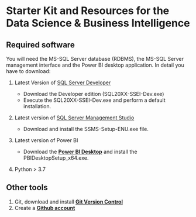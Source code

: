 # Starter Kit and Resources for the Data Science & Business Intelligence

## Required software 
You will need the MS-SQL Server database (RDBMS), the MS-SQL Server management interface and the Power BI desktop application.
In detail you have to download:

1.  Latest Version of [SQL Server Developer](https://www.microsoft.com/en-us/sql-server/sql-server-downloads)
    - Download the Developer edition (SQL20XX-SSEI-Dev.exe)
    - Execute the SQL20XX-SSEI-Dev.exe and perform a default installation.

2.  Latest version of [SQL Server Management Studio](https://docs.microsoft.com/en-us/sql/ssms/download-sql-server-management-studio-ssms?view=sql-server-ver15)
    - Download and install the SSMS-Setup-ENU.exe file.

3. Latest version of Power BI
   - Download the **[Power BI Desktop](https://www.microsoft.com/en-us/download/details.aspx?id=58494)** and install the PBIDesktopSetup_x64.exe.

4. Python > 3.7


## Other tools
1. Git, download and install **[Git Version Control](https://git-scm.com/downloads)**
2. Create a **[Github account](https://github.com/join)**
